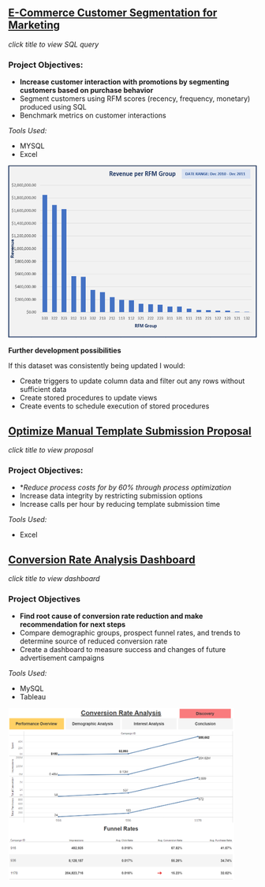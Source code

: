 ## [E-Commerce Customer Segmentation for Marketing](https://github.com/frankd123/RFM_Scores)
*click title to view SQL query*

### Project Objectives:
- **Increase customer interaction with promotions by segmenting customers based on purchase behavior**
- Segment customers using RFM scores (recency, frequency, monetary) produced using SQL
- Benchmark metrics on customer interactions

*Tools Used:*
- MYSQL
- Excel

<img src="images/RFM Revenue Chart.PNG" height=350 >

**Further development possibilities**

If this dataset was consistently being updated I would:
* Create triggers to update column data and filter out any rows without sufficient data
* Create stored procedures to update views
* Create events to schedule execution of stored procedures


## [Optimize Manual Template Submission Proposal](https://github.com/frankd123/Derek_Portfolio/blob/main/images/Template%20Submission%20Inefficiencies%20CCI.pdf)

*click title to view proposal*

### Project Objectives:
- **Reduce process costs for by 60% through process optimization*
- Increase data integrity by restricting submission options
- Increase calls per hour by reducing template submission time


*Tools Used:*
- Excel


## [Conversion Rate Analysis Dashboard](https://public.tableau.com/app/profile/derek.frank2259/viz/ConversionRateAnalysis_16375958250740/DashboardTab1)
*click title to view dashboard*

### Project Objectives
- **Find root cause of conversion rate reduction and make recommendation for next steps**
- Compare demographic groups, prospect funnel rates, and trends to determine source of reduced conversion rate
- Create a dashboard to measure success and changes of future advertisement campaigns

*Tools Used:*
- MySQL
- Tableau

[<img src="images/Conversion Rate Analysis Pic.PNG" height=350 >](https://public.tableau.com/app/profile/derek.frank2259/viz/ConversionRateAnalysis_16375958250740/DashboardTab1)
